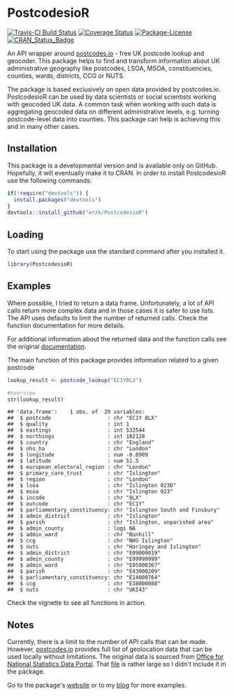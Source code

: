 PostcodesioR
================

[![Travis-CI Build Status](https://travis-ci.org/erzk/PostcodesioR.svg?branch=master)](https://travis-ci.org/erzk/PostcodesioR) [![Coverage Status](https://img.shields.io/codecov/c/github/erzk/PostcodesioR/master.svg)](https://codecov.io/github/erzk/PostcodesioR?branch=master) [![Package-License](http://img.shields.io/badge/license-GPL--3-brightgreen.svg?style=flat)](http://www.gnu.org/licenses/gpl-3.0.html) [![CRAN\_Status\_Badge](http://www.r-pkg.org/badges/version/PostcodesioR)](https://cran.r-project.org/package=PostcodesioR)

An API wrapper around [postcodes.io](https://postcodes.io/) - free UK postcode lookup and geocoder. This package helps to find and transform information about UK administrative geography like postcodes, LSOA, MSOA, constituencies, counties, wards, districts, CCG or NUTS.

The package is based exclusively on open data provided by postcodes.io. PostcodesioR can be used by data scientists or social scientists working with geocoded UK data. A common task when working with such data is aggregating geocoded data on different administrative levels, e.g. turning postcode-level data into counties. This package can help is achieving this and in many other cases.

Installation
------------

This package is a developmental version and is available only on GitHub. Hopefully, it will eventually make it to CRAN. In order to install PostcodesioR use the following commands:

``` r
if(!require("devtools")) {
  install.packages("devtools")
}
devtools::install_github("erzk/PostcodesioR")
```

Loading
-------

To start using the package use the standard command after you installed it.

``` r
library(PostcodesioR)
```

Examples
--------

Where possible, I tried to return a data frame. Unfortunately, a lot of API calls return more complex data and in those cases it is safer to use lists. The API uses defaults to limit the number of returned calls. Check the function documentation for more details.

For additional information about the returned data and the function calls see the original [documentation](https://postcodes.io/docs).

The main function of this package provides information related to a given postcode

``` r
lookup_result <- postcode_lookup("EC1Y8LX")

#overview
str(lookup_result)
```

    ## 'data.frame':    1 obs. of  29 variables:
    ##  $ postcode                  : chr "EC1Y 8LX"
    ##  $ quality                   : int 1
    ##  $ eastings                  : int 532544
    ##  $ northings                 : int 182128
    ##  $ country                   : chr "England"
    ##  $ nhs_ha                    : chr "London"
    ##  $ longitude                 : num -0.0909
    ##  $ latitude                  : num 51.5
    ##  $ european_electoral_region : chr "London"
    ##  $ primary_care_trust        : chr "Islington"
    ##  $ region                    : chr "London"
    ##  $ lsoa                      : chr "Islington 023D"
    ##  $ msoa                      : chr "Islington 023"
    ##  $ incode                    : chr "8LX"
    ##  $ outcode                   : chr "EC1Y"
    ##  $ parliamentary_constituency: chr "Islington South and Finsbury"
    ##  $ admin_district            : chr "Islington"
    ##  $ parish                    : chr "Islington, unparished area"
    ##  $ admin_county              : logi NA
    ##  $ admin_ward                : chr "Bunhill"
    ##  $ ccg                       : chr "NHS Islington"
    ##  $ nuts                      : chr "Haringey and Islington"
    ##  $ admin_district            : chr "E09000019"
    ##  $ admin_county              : chr "E99999999"
    ##  $ admin_ward                : chr "E05000367"
    ##  $ parish                    : chr "E43000209"
    ##  $ parliamentary_constituency: chr "E14000764"
    ##  $ ccg                       : chr "E38000088"
    ##  $ nuts                      : chr "UKI43"

Check the vignette to see all functions in action.

Notes
-----

Currently, there is a limit to the number of API calls that can be made. However, [postcodes.io](https://postcodes.io/) provides full list of geolocation data that can be used locally without limitations. The original data is sourced from [Office for National Statistics Data Portal](https://geoportal.statistics.gov.uk/geoportal/catalog/main/home.page). That [file](https://github.com/ideal-postcodes/postcodes.io/blob/master/latest) is rather large so I didn't include it in the package.

Go to the package's [website](https://erzk.github.io/PostcodesioR/) or to my [blog](https://walczak.org/tag/postcodesior/) for more examples.
